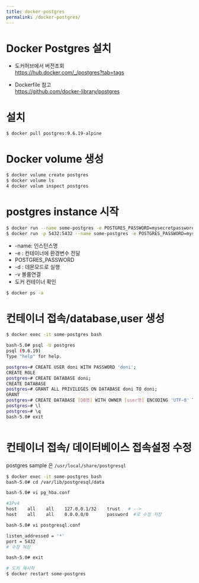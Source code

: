 ```yaml
---
title: docker-postgres
permalink: /docker-postgres/
---
```


# Docker Postgres 설치
- 도커허브에서 버전조회  
https://hub.docker.com/_/postgres?tab=tags  

- Dockerfile 참고  
https://github.com/docker-library/postgres  

# 설치
```
$ docker pull postgres:9.6.19-alpine
```

# Docker volume 생성
```bash
$ docker volume create postgres
$ docker volume ls
4 docker volum inspect postgres
```

# postgres instance 시작
```bash
$ docker run --name some-postgres -e POSTGRES_PASSWORD=mysecretpassword -d postgres:9.6.19-alpine
$ docker run -p 5432:5432 --name some-postgres -e POSTGRES_PASSWORD=mysecretpassword -v postgres:/var/lib/postgresql/data -d postgres:9.6.19-alpine
```
- -name: 인스턴스명
- -e : 컨테이너에 환경변수 전달
- POSTGRES_PASSWORD
- -d : 데몬모드로 실행
- -v 볼륨연결
- 도커 컨테이너 확인
```bash
$ docker ps -a
```

# 컨테이너 접속/database,user 생성
```bash
$ docker exec -it some-postgres bash

bash-5.0# psql -U postgres
psql (9.6.19)
Type "help" for help.

postgres=# CREATE USER doni WITH PASSWORD 'doni';
CREATE ROLE
postgres=# CREATE DATABASE doni;
CREATE DATABASE
postgres=# GRANT ALL PRIVILEGES ON DATABASE doni TO doni;
GRANT
postgres=# CREATE DATABASE [DB명] WITH OWNER [user명] ENCODING 'UTF-8' TEMPLATE template0;
postgres=# \l
postgres=# \q
bash-5.0# exit
```
```bash

```

# 컨테이너 접속/ 데이터베이스 접속설정 수정
postgres sample 은 ```/usr/local/share/postgresql```
```bash
$ docker exec -it some-postgres bash
bash-5.0# cd /var/lib/postgresql/data

bash-5.0# vi pg_hba.conf

#IPv4
host    all    all    127.0.0.1/32    trust   # --> 
host    all    all    0.0.0.0/0       password  #로 수정 저장

bash-5.0# vi postgresql.conf

listen_addressed = '*'
port = 5432 
# 수정 저장

bash-5.0# exit

# 도커 재시작
$ docker restart some-postgres
```

